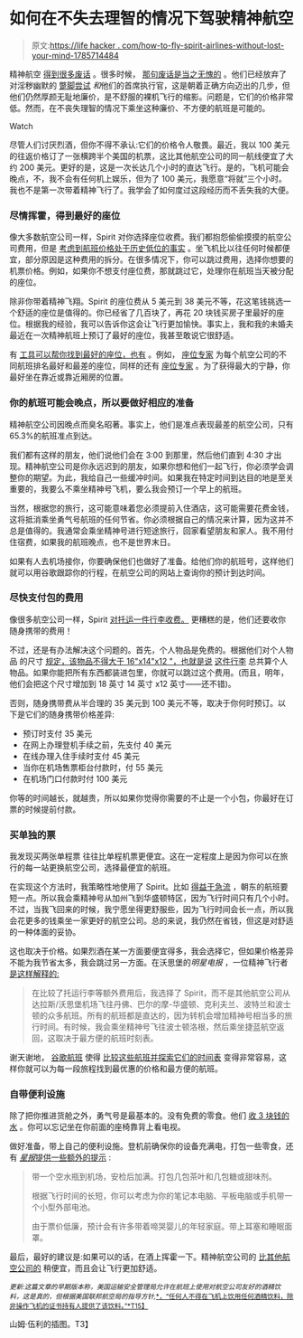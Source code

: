 # 如何在不失去理智的情况下驾驶精神航空

> 原文:[https://life hacker . com/how-to-fly-spirit-airlines-without-lost-your-mind-1785714484](https://lifehacker.com/how-to-fly-spirit-airlines-without-losing-your-mind-1785714484)

精神航空 [得到很多废话](https://lifehacker.com/your-least-favorite-airline-spirit-airlines-1652507364) 。很多时候， [那句废话是当之无愧的](http://www.huffingtonpost.com/2015/03/17/spirit-airlines-inappropropriate-ad_n_6886606.html) 。他们已经放弃了对淫秽幽默的 [蹩脚尝试](https://www.yahoo.com/style/spirit-airlines-launches-offensive-69-ad-113965172822.html) *和*他们的首席执行官，这是朝着正确方向迈出的几步，但他们仍然厚颜无耻地廉价，是不舒服的裸机飞行的缩影。问题是，它们的价格非常低。然而，在不丧失理智的情况下乘坐这种廉价、不方便的航班是可能的。

Watch

尽管人们讨厌烈酒，但你不得不承认:它们的价格令人敬畏。最近，我以 100 美元的往返价格订了一张横跨半个美国的机票，这比其他航空公司的同一航线便宜了大约 200 美元。更好的是，这是一次长达几个小时的直达飞行。是的，飞机可能会晚点，不，我不会有任何机上娱乐，但为了 100 美元，我愿意“将就”三个小时。我也不是第一次带着精神飞行了。我学会了如何度过这段经历而不丢失我的大便。

### 尽情挥霍，得到最好的座位

像大多数航空公司一样，Spirit 对你选择座位收费。我们都抱怨偷偷摸摸的航空公司费用，但是 [考虑到航班价格处于历史低位的事实](https://www.timeout.com/usa/blog/airfare-prices-will-hit-an-all-time-low-this-fall-081816) 。坐飞机比以往任何时候都便宜，部分原因是这种费用的拆分。在很多情况下，你可以跳过费用，选择你想要的机票价格。例如，如果你不想支付座位费，那就跳过它，处理你在航班当天被分配的座位。

除非你带着精神飞翔。Spirit 的座位费从 5 美元到 38 美元不等，花这笔钱挑选一个舒适的座位是值得的。你已经省了几百块了，再花 20 块钱买房子里最好的座位。根据我的经验，我可以告诉你这会让飞行更加愉快。事实上，我和我的未婚夫最近在一次精神航班上预订了最好的座位，我甚至敢说它很舒适。

有 [工具可以帮你找到最好的座位，也有](http://lifehacker.com/seatexpert-finds-the-best-seat-on-the-plane-5048006) 。例如， [座位专家](http://www.seatexpert.com/index.html) 为每个航空公司的不同航班排名最好和最差的座位，同样的还有 [座位专家](https://www.seatguru.com/) 。为了获得最大的宁静，你最好坐在靠近或靠近厢房的位置。

### 你的航班可能会晚点，所以要做好相应的准备

精神航空公司因晚点而臭名昭著。事实上，他们是准点表现最差的航空公司，只有 65.3%的航班准点到达。

我们都有这样的朋友，他们说他们会在 3:00 到那里，然后他们直到 4:30 才出现。精神航空公司是你永远迟到的朋友，如果你想和他们一起飞行，你必须学会调整你的期望。为此，我给自己一些缓冲时间。如果我在特定时间到达目的地是至关重要的，我要么不乘坐精神号飞机，要么我会预订一个早上的航班。

当然，根据您的旅行，这可能意味着您必须提前入住酒店，这可能需要花费金钱，这将抵消乘坐勇气号航班的任何节省。你必须根据自己的情况来计算，因为这并不总是值得的。我通常会乘坐精神号进行短途旅行，回家看望朋友和家人。我不用付住宿费，如果我的航班晚点，也不是世界末日。

如果有人去机场接你，你要确保他们也做好了准备。给他们你的航班号，这样他们就可以用谷歌跟踪你的行程，在航空公司的网站上查询你的预计到达时间。

### 尽快支付包的费用

像很多航空公司一样，Spirit [对托运一件行李收费。](https://lifehacker.com/how-to-get-around-most-airlines-hidden-fees-1782372680) 更糟糕的是，他们还要收你随身携带的费用！

不过，还是有办法解决这个问题的。首先，个人物品是免费的。根据他们对个人物品 的尺寸 [规定，该物品不得大于 16"x14"x12 "，也就是说](https://customersupport.spirit.com/hc/en-us/articles/202096536-What-does-a-personal-item-consist-of-) [这件行李](https://www.amazon.com/Nicole-Miller-Luggage-Jardin-Wheeled/dp/B0150KAFS6/ref=pd_sim_sbs_198_6?asc_campaign=InlineText&asc_refurl=https://lifehacker.com/how-to-fly-spirit-airlines-without-losing-your-mind-1785714484&asc_source=&ie=UTF8&refRID=6E8WCGMCBHSH1SCN35GR&tag=kinjalifehackerlink-20) 总共算个人物品。如果你能把所有东西都装进包里，你就可以跳过这个费用。(而且，明年，他们会把这个尺寸增加到 18 英寸 14 英寸 x12 英寸——还不错)。

否则，随身携带费从半合理的 35 美元到 100 美元不等，取决于你何时预订。以下是它们的随身携带价格差异:

*   预订时支付 35 美元
*   在网上办理登机手续之前，先支付 40 美元
*   在线办理入住手续时支付 45 美元
*   当你在机场售票柜台付款时，付 55 美元
*   在机场门口付款时付 100 美元

你等的时间越长，就越贵，所以如果你觉得你需要的不止是一个小包，你最好在订票的时候提前付款。

### 买单独的票

我发现买两张单程票 往往比单程机票更便宜。这在一定程度上是因为你可以在旅行的每一站更换航空公司，选择最便宜的航班。

在实现这个方法时，我策略性地使用了 Spirit。比如 [得益于急流](http://curious.astro.cornell.edu/about-us/40-our-solar-system/the-earth/climate-and-weather/68-why-do-airplanes-take-longer-to-fly-west-than-east-intermediate) ，朝东的航班要短一点。所以我会乘精神号从加州飞到华盛顿特区，因为飞行时间只有几个小时。不过，当我飞回来的时候，我宁愿坐得更舒服些，因为飞行时间会长一点，所以我会花更多的钱乘坐一家更好的航空公司。总的来说，我仍然在省钱，但这是对舒适的一种体面的妥协。

这也取决于价格。如果烈酒在某一方面要便宜得多，我会选择它，但如果价格差异不能为我节省太多，我会跳过另一方面。在沃思堡的*明星电报* ，一位精神飞行者 [是这样解释的:](http://www.star-telegram.com/living/travel/article94797187.html)

> 在比较了托运行李等额外费用后，我选择了 Spirit，而不是其他航空公司从达拉斯/沃思堡机场飞往丹佛、巴尔的摩-华盛顿、克利夫兰、波特兰和波士顿的众多航班。所有的航班都是直达的，因为转机会增加精神号相当多的旅行时间。有时候，我会乘坐精神号飞往波士顿洛根，然后乘坐捷蓝航空返回，这取决于最方便的航班时刻表。

谢天谢地， [谷歌航班](https://www.google.com/flights/) 使得 [比较这些航班并探索它们的时间表](http://lifehacker.com/the-best-tips-for-finding-cheap-airfare-with-google-fli-1756974585) 变得非常容易，这样你就可以为每一段旅程找到最优惠的价格和最方便的航班。

### 自带便利设施

除了把你推进货舱之外，勇气号是最基本的。没有免费的零食。他们 [收 3 块钱的水](https://customersupport.spirit.com/hc/en-us/articles/202097886-What-food-and-drinks-does-Spirit-offer-on-the-plane-) 。你可以忘记坐在你前面的座椅靠背上看电视。

做好准备，带上自己的便利设施。登机前确保你的设备充满电，打包一些零食，还有 [*星报*提供一些额外的提示](http://www.star-telegram.com/living/travel/article94797187.html) :

> 带一个空水瓶到机场，安检后加满。打包几包茶叶和几包糖或甜味剂。
> 
> 根据飞行时间的长短，你可以考虑为你的笔记本电脑、平板电脑或手机带一个小型外部电池。
> 
> 由于票价低廉，预计会有许多带着啼哭婴儿的年轻家庭。带上耳塞和睡眠面罩。

最后，最好的建议是:如果可以的话，在酒上挥霍一下。精神航空公司的 [比其他航空公司的](https://customersupport.spirit.com/hc/en-us/articles/202097886-What-food-and-drinks-does-Spirit-offer-on-the-plane-) 稍便宜，而且会让飞行更加舒适。

<small>*更新:这篇文章的早期版本称，美国运输安全管理局允许在航班上使用对航空公司友好的酒精饮料，这是真的，但根据美国联邦航空局的指导方针*</small><small>*,*</small>[<small>*，“任何人不得在飞机上饮用任何酒精饮料，除非操作飞机的证书持有人提供了该饮料。”*T15】</small>](http://www.ecfr.gov/cgi-bin/text-idx?c=ecfr&SID=03efb7c1b34301bf39ff6d98084cdd45&rgn=div8&view=text&node=14:3.0.1.1.11.2.3.37&idno=14)

山姆·伍利的插图。T3】